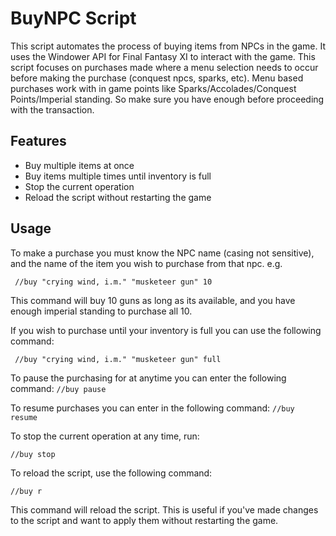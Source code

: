 # BuyNPC Script

This script automates the process of buying items from NPCs in the game. It uses the Windower API for Final Fantasy XI to interact with the game. This script focuses on purchases made where a menu selection needs to occur before making the purchase (conquest npcs, sparks, etc). Menu based purchases work with in game points like Sparks/Accolades/Conquest Points/Imperial standing. So make sure you have enough before proceeding with the transaction.

## Features

- Buy multiple items at once
- Buy items multiple times until inventory is full
- Stop the current operation
- Reload the script without restarting the game

## Usage

To make a purchase you must know the NPC name (casing not sensitive), and the name of the item you wish to purchase from that npc. e.g.

``` //buy "crying wind, i.m." "musketeer gun" 10```

This command will buy 10 guns as long as its available, and you have enough imperial standing to purchase all 10. 

If you wish to purchase until your inventory is full you can use the following command:

``` //buy "crying wind, i.m." "musketeer gun" full```

To pause the purchasing for at anytime you can enter the following command:
``` //buy pause ```

To resume purchases you can enter in the following command:
``` //buy resume ```

To stop the current operation at any time, run:

``` //buy stop ```

To reload the script, use the following command:

``` //buy r ```

This command will reload the script. This is useful if you've made changes to the script and want to apply them without restarting the game.
